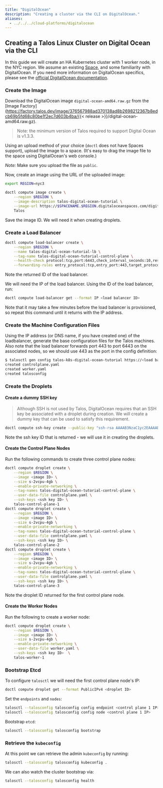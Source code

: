 ```yaml
---
title: "DigitalOcean"
description: "Creating a cluster via the CLI on DigitalOcean."
aliases:
  - ../../../cloud-platforms/digitalocean
---
```


## Creating a Talos Linux Cluster on Digital Ocean via the CLI

In this guide we will create an HA Kubernetes cluster with 1 worker node, in the NYC region.
We assume an existing [Space](https://www.digitalocean.com/docs/spaces/), and some familiarity with DigitalOcean.
If you need more information on DigitalOcean specifics, please see the [official DigitalOcean documentation](https://www.digitalocean.com/docs/).

### Create the Image

Download the DigitalOcean image `digital-ocean-amd64.raw.gz` from the [Image Factory](https://factory.talos.dev/image/376567988ad370138ad8b2698212367b8edcb69b5fd68c80be1f2ec7d603b4ba/{{< release >}}/digital-ocean-amd64.raw.gz).

>Note: the minimum version of Talos required to support Digital Ocean is v1.3.3.

Using an upload method of your choice (`doctl` does not have Spaces support), upload the image to a space.
(It's easy to drag the image file to the space using DigitalOcean's web console.)

*Note:* Make sure you upload the file as `public`.

Now, create an image using the URL of the uploaded image:

```bash
export REGION=nyc3

doctl compute image create \
    --region $REGION \
    --image-description talos-digital-ocean-tutorial \
    --image-url https://$SPACENAME.$REGION.digitaloceanspaces.com/digital-ocean-amd64.raw.gz \
    Talos
```

Save the image ID.
We will need it when creating droplets.

### Create a Load Balancer

```bash
doctl compute load-balancer create \
    --region $REGION \
    --name talos-digital-ocean-tutorial-lb \
    --tag-name talos-digital-ocean-tutorial-control-plane \
    --health-check protocol:tcp,port:6443,check_interval_seconds:10,response_timeout_seconds:5,healthy_threshold:5,unhealthy_threshold:3 \
    --forwarding-rules entry_protocol:tcp,entry_port:443,target_protocol:tcp,target_port:6443
```

Note the returned ID of the load balancer.

We will need the IP of the load balancer.
Using the ID of the load balancer, run:

```bash
doctl compute load-balancer get --format IP <load balancer ID>
```

Note that it may take a few minutes before the load balancer is provisioned, so repeat this command until it returns with the IP address.

### Create the Machine Configuration Files

Using the IP address (or DNS name, if you have created one) of the loadbalancer, generate the base configuration files for the Talos machines.
Also note that the load balancer forwards port 443 to port 6443 on the associated nodes, so we should use 443 as the port in the config definition:

```bash
$ talosctl gen config talos-k8s-digital-ocean-tutorial https://<load balancer IP or DNS>:443
created controlplane.yaml
created worker.yaml
created talosconfig
```

### Create the Droplets

#### Create a dummy SSH key

> Although SSH is not used by Talos, DigitalOcean requires that an SSH key be associated with a droplet during creation.
> We will create a dummy key that can be used to satisfy this requirement.

```bash
doctl compute ssh-key create --public-key "ssh-rsa AAAAB3NzaC1yc2EAAAADAQABAAABAQDbl0I1s/yOETIKjFr7mDLp8LmJn6OIZ68ILjVCkoN6lzKmvZEqEm1YYeWoI0xgb80hQ1fKkl0usW6MkSqwrijoUENhGFd6L16WFL53va4aeJjj2pxrjOr3uBFm/4ATvIfFTNVs+VUzFZ0eGzTgu1yXydX8lZMWnT4JpsMraHD3/qPP+pgyNuI51LjOCG0gVCzjl8NoGaQuKnl8KqbSCARIpETg1mMw+tuYgaKcbqYCMbxggaEKA0ixJ2MpFC/kwm3PcksTGqVBzp3+iE5AlRe1tnbr6GhgT839KLhOB03j7lFl1K9j1bMTOEj5Io8z7xo/XeF2ZQKHFWygAJiAhmKJ dummy@dummy.local" dummy

```

Note the ssh key ID that is returned - we will use it in creating the droplets.

#### Create the Control Plane Nodes

Run the following commands to create three control plane nodes:

```bash
doctl compute droplet create \
    --region $REGION \
    --image <image ID> \
    --size s-2vcpu-4gb \
    --enable-private-networking \
    --tag-names talos-digital-ocean-tutorial-control-plane \
    --user-data-file controlplane.yaml \
    --ssh-keys <ssh key ID> \
    talos-control-plane-1
doctl compute droplet create \
    --region $REGION \
    --image <image ID> \
    --size s-2vcpu-4gb \
    --enable-private-networking \
    --tag-names talos-digital-ocean-tutorial-control-plane \
    --user-data-file controlplane.yaml \
    --ssh-keys <ssh key ID> \
    talos-control-plane-2
doctl compute droplet create \
    --region $REGION \
    --image <image ID> \
    --size s-2vcpu-4gb \
    --enable-private-networking \
    --tag-names talos-digital-ocean-tutorial-control-plane \
    --user-data-file controlplane.yaml \
    --ssh-keys <ssh key ID> \
    talos-control-plane-3
```

Note the droplet ID returned for the first control plane node.

#### Create the Worker Nodes

Run the following to create a worker node:

```bash
doctl compute droplet create \
    --region $REGION \
    --image <image ID> \
    --size s-2vcpu-4gb \
    --enable-private-networking \
    --user-data-file worker.yaml \
    --ssh-keys <ssh key ID>  \
    talos-worker-1
```

### Bootstrap Etcd

To configure `talosctl` we will need the first control plane node's IP:

```bash
doctl compute droplet get --format PublicIPv4 <droplet ID>
```

Set the `endpoints` and `nodes`:

```bash
talosctl --talosconfig talosconfig config endpoint <control plane 1 IP>
talosctl --talosconfig talosconfig config node <control plane 1 IP>
```

Bootstrap `etcd`:

```bash
talosctl --talosconfig talosconfig bootstrap
```

### Retrieve the `kubeconfig`

At this point we can retrieve the admin `kubeconfig` by running:

```bash
talosctl --talosconfig talosconfig kubeconfig .
```

We can also watch the cluster bootstrap via:

```bash
talosctl --talosconfig talosconfig health
```
